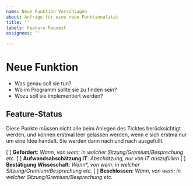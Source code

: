 ```yaml
---
name: Neue Funktion Vorschlagen
about: Anfrage für eine neue Funktionalität
title: ''
labels: Feature Request
assignees: ''

---
```


# Neue Funktion

- Was genau soll sie tun?
- Wo im Programm sollte sie zu finden sein?
- Wozu soll sie implementiert werden?

## Feature-Status
Diese Punkte müssen nicht alle beim Anlegen des Ticktes berücksichtigt werden, und können erstmal leer gelassen werden, wenn e sich erstma nur um eine Idee handelt. Sie werden dann nach und nach ausgefüllt.

[ ] **Gefordert**: *Wann*, *von wem: in welcher Sitzung/Gremium/Besprechung etc.*
[ ] **Aufwandsabschätzung IT**: *Abschätzung, nur von IT auszufüllen*
[ ] **Bestätigung Wisseschaft**: *Wann**, *von wem: in welcher Sitzung/Gremium/Besprechung etc.*
[ ] **Beschlossen**: *Wann*, *von wem: in welcher Sitzung/Gremium/Besprechung etc.*

